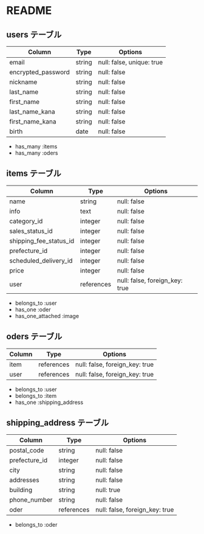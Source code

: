 # README

## users テーブル
| Column             | Type   | Options     |
| ------------------ | ------ | ----------- |
| email              | string | null: false, unique: true |
| encrypted_password | string | null: false |
| nickname           | string | null: false |
| last_name          | string | null: false |
| first_name         | string | null: false |
| last_name_kana     | string | null: false |
| first_name_kana    | string | null: false |
| birth              | date   | null: false |
<!-- Association 関係性 -->
- has_many :items
- has_many :oders

## items テーブル
| Column                | Type       | Options                       |
| --------------------- | ---------- | ----------------------------- |
| name                  | string     | null: false                   |
| info                  | text       | null: false                   |
| category_id           | integer    | null: false                   |→アクティブハッシュを使う。作った際にアソシエーションに追加
| sales_status_id       | integer    | null: false                   |→アクティブハッシュを使う
| shipping_fee_status_id| integer    | null: false                   |→アクティブハッシュを使う
| prefecture_id         | integer    | null: false                   |→アクティブハッシュを使う
| scheduled_delivery_id | integer    | null: false                   |→アクティブハッシュを使う
| price                 | integer    | null: false                   |
| user                  | references | null: false, foreign_key: true|
<!-- Association 関係性 -->
- belongs_to :user
- has_one :oder
- has_one_attached :image


## oders テーブル
| Column             | Type       | Options                       |
| ------------------ | ---------- | ----------------------------- |
| item               | references | null: false, foreign_key: true|
| user               | references | null: false, foreign_key: true|
<!-- Association 関係性 -->
- belongs_to :user
- belongs_to :item
- has_one :shipping_address


## shipping_address テーブル
| Column             | Type       | Options                       |
| ------------------ | ---------- | ----------------------------- |
| postal_code        | string     | null: false                   |
| prefecture_id      | integer    | null: false                   |→アクティブハッシュを使う
| city               | string     | null: false                   |
| addresses          | string     | null: false                   |
| building           | string     | null: true                    |
| phone_number       | string     | null: false                   |
| oder               | references | null: false, foreign_key: true|
<!-- Association 関係性 -->
- belongs_to :oder